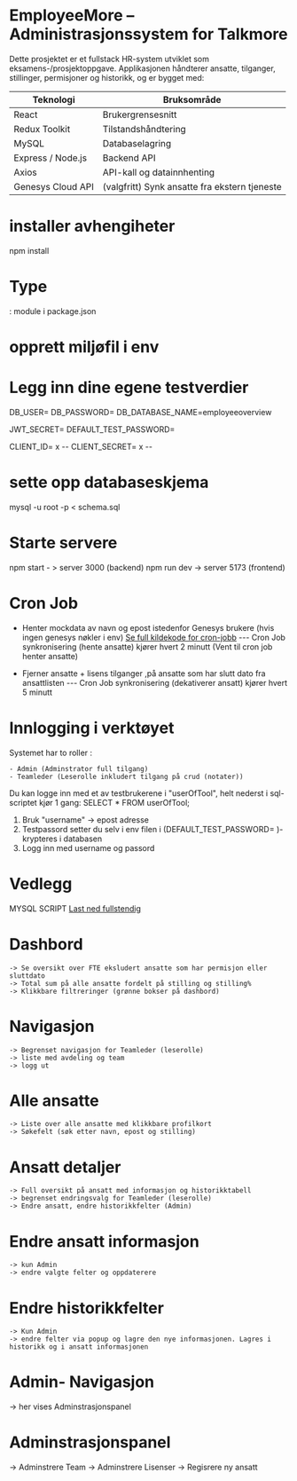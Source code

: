 
# EmployeeMore – Administrasjonssystem for Talkmore

Dette prosjektet er et fullstack HR-system utviklet som eksamens-/prosjektoppgave. Applikasjonen håndterer ansatte, tilganger, stillinger, permisjoner og historikk, og er bygget med:

| Teknologi         | Bruksområde                 |
|-------------------|-----------------------------|
| React             | Brukergrensesnitt           |
| Redux Toolkit     | Tilstandshåndtering         |
| MySQL             | Databaselagring             |
| Express / Node.js | Backend API                 |
| Axios             | API-kall og datainnhenting  |
| Genesys Cloud API | (valgfritt) Synk ansatte fra ekstern tjeneste |

# installer avhengiheter 
npm install

# Type 
: module i package.json

# opprett miljøfil i env
# Legg inn dine egene testverdier 
DB_USER= 
DB_PASSWORD= 
DB_DATABASE_NAME=employeeoverview

 

JWT_SECRET= 
DEFAULT_TEST_PASSWORD= 
 

CLIENT_ID= x -- 
CLIENT_SECRET= x --

 # sette opp databaseskjema 
 mysql -u root -p < schema.sql

 # Starte servere 
 npm start - > server 3000 (backend)
 npm run dev -> server 5173 (frontend)

 # Cron Job 

 - Henter mockdata av navn og epost istedenfor Genesys brukere (hvis ingen genesys nøkler i env)
 [Se full kildekode for cron-jobb](./src/cron/syncEmployeesCron.js)
        --- Cron Job synkronisering (hente ansatte) kjører hvert 2 minutt
        (Vent til cron job henter ansatte)

 - Fjerner ansatte + lisens tilganger ,på ansatte som har slutt dato fra       ansattlisten
        --- Cron Job synkronisering (dekativerer ansatt) kjører hvert 5 minutt

 # Innlogging i verktøyet
 Systemet har to roller :

    - Admin (Adminstrator full tilgang)
    - Teamleder (Leserolle inkludert tilgang på crud (notater))

 Du kan logge inn med et av testbrukerene i "userOfTool", helt nederst i sql-scriptet kjør 1 gang: 
 SELECT * FROM userOfTool; 
  1. Bruk "username" -> epost adresse 
  2. Testpassord setter du selv i env filen i (DEFAULT_TEST_PASSWORD= )- krypteres i    databasen
  3. Logg inn med username og passord 


 # Vedlegg 
 MYSQL SCRIPT
 [Last ned fullstendig](./employeeOverview_prosjekt.sql.zip)

 # Dashbord 
    -> Se oversikt over FTE eksludert ansatte som har permisjon eller sluttdato
    -> Total sum på alle ansatte fordelt på stilling og stilling%
    -> Klikkbare filtreringer (grønne bokser på dashbord)

 # Navigasjon
    -> Begrenset navigasjon for Teamleder (leserolle)
    -> liste med avdeling og team
    -> logg ut

 # Alle ansatte 
    -> Liste over alle ansatte med klikkbare profilkort
    -> Søkefelt (søk etter navn, epost og stilling)

# Ansatt detaljer
    -> Full oversikt på ansatt med informasjon og historikktabell
    -> begrenset endringsvalg for Teamleder (leserolle)
    -> Endre ansatt, endre historikkfelter (Admin)

# Endre ansatt informasjon
    -> kun Admin
    -> endre valgte felter og oppdaterere

# Endre historikkfelter
    -> Kun Admin
    -> endre felter via popup og lagre den nye informasjonen. Lagres i historikk og i ansatt informasjonen

# Admin- Navigasjon
 -> her vises Adminstrasjonspanel

# Adminstrasjonspanel
 -> Adminstrere Team
 -> Adminstrere Lisenser 
 -> Regisrere ny ansatt

